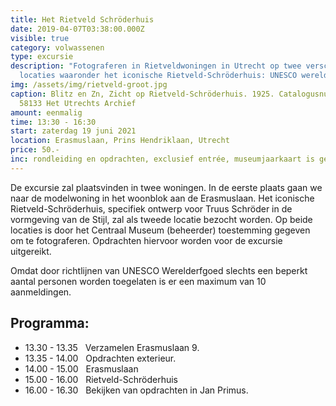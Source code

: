 ```yaml
---
title: Het Rietveld Schröderhuis
date: 2019-04-07T03:38:00.000Z
visible: true
category: volwassenen
type: excursie
description: "Fotograferen in Rietveldwoningen in Utrecht op twee verschillende
  locaties waaronder het iconische Rietveld-Schröderhuis: UNESCO werelderfgoed."
img: /assets/img/rietveld-groot.jpg
caption: Blitz en Zn, Zicht op Rietveld-Schröderhuis. 1925. Catalogusnummer
  58133 Het Utrechts Archief
amount: eenmalig
time: 13:30 - 16:30
start: zaterdag 19 juni 2021
location: Erasmuslaan, Prins Hendriklaan, Utrecht
price: 50.-
inc: rondleiding en opdrachten, exclusief entrée, museumjaarkaart is geldig
---
```

De excursie zal plaatsvinden in twee woningen. In de eerste plaats gaan we naar de modelwoning in het woonblok aan de Erasmuslaan. Het iconische Rietveld-Schröderhuis, specifiek ontwerp voor Truus Schröder in de vormgeving van de Stijl, zal als tweede locatie bezocht worden. Op beide locaties is door het Centraal Museum (beheerder) toestemming gegeven om te fotograferen. Opdrachten hiervoor worden voor de excursie uitgereikt.

Omdat door richtlijnen van UNESCO Werelderfgoed slechts een beperkt aantal personen worden toegelaten is er een maximum van 10 aanmeldingen.

## Programma:

- 13.30 - 13.35 &nbsp; Verzamelen Erasmuslaan 9.   
- 13.35 - 14.00 &nbsp; Opdrachten exterieur.   
- 14.00 - 15.00 &nbsp; Erasmuslaan   
- 15.00 - 16.00 &nbsp; Rietveld-Schröderhuis             
- 16.00 - 16.30 &nbsp; Bekijken van opdrachten in Jan Primus.           

